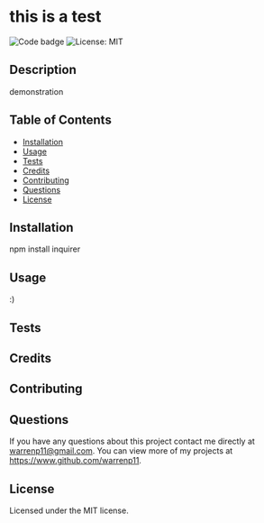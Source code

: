 
  # this is a test

  ![Code badge](https://img.shields.io/github/languages/top/warrenp11/professional-readme-generator) ![License: MIT](https://img.shields.io/badge/License-MIT-yellow.svg)

  ## Description
  demonstration

  ## Table of Contents
  * [Installation](#installation)</br>
  * [Usage](#usage)</br>
  * [Tests](#tests)</br>
  * [Credits](#credits)</br>
  * [Contributing](#contributing)</br>
  * [Questions](#questions)</br>
  * [License](#license)
    
  ## Installation
  npm install inquirer

  ## Usage
  :)

  ## Tests
  
  
  ## Credits
  

  ## Contributing
  

  ## Questions
  If you have any questions about this project contact me directly at warrenp11@gmail.com. You can view more of my projects at https://www.github.com/warrenp11.
  
  ## License
  Licensed under the MIT license.
